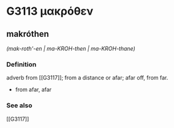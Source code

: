 # G3113 μακρόθεν

## makróthen

_(mak-roth'-en | ma-KROH-then | ma-KROH-thane)_

### Definition

adverb from [[G3117]]; from a distance or afar; afar off, from far.

- from afar, afar

### See also

[[G3117]]

